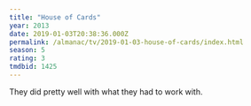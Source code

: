 ```yaml
---
title: "House of Cards"
year: 2013
date: 2019-01-03T20:38:36.000Z
permalink: /almanac/tv/2019-01-03-house-of-cards/index.html
season: 5
rating: 3
tmdbid: 1425
---
```


They did pretty well with what they had to work with.